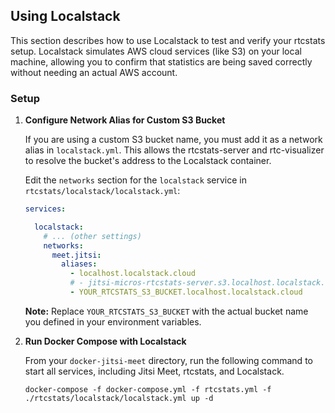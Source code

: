 ## Using Localstack

This section describes how to use Localstack to test and verify your rtcstats setup. Localstack simulates AWS cloud services (like S3) on your local machine, allowing you to confirm that statistics are being saved correctly without needing an actual AWS account.

### Setup


1. **Configure Network Alias for Custom S3 Bucket**

    If you are using a custom S3 bucket name, you must add it as a network alias in `localstack.yml`. This allows the rtcstats-server and rtc-visualizer to resolve the bucket's address to the Localstack container.

    Edit the `networks` section for the `localstack` service in `rtcstats/localstack/localstack.yml`:
    ```yml
    services:

      localstack:
        # ... (other settings)
        networks:
          meet.jitsi:
            aliases:
              - localhost.localstack.cloud
              # - jitsi-micros-rtcstats-server.s3.localhost.localstack.cloud # Default example
              - YOUR_RTCSTATS_S3_BUCKET.localhost.localstack.cloud
    ```
    **Note:** Replace `YOUR_RTCSTATS_S3_BUCKET` with the actual bucket name you defined in your environment variables.


2. **Run Docker Compose with Localstack**

    From your `docker-jitsi-meet` directory, run the following command to start all services, including Jitsi Meet, rtcstats, and Localstack.
    ```shell
    docker-compose -f docker-compose.yml -f rtcstats.yml -f ./rtcstats/localstack/localstack.yml up -d
    ```